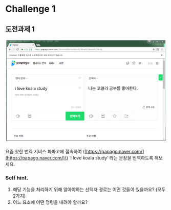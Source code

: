 # Challenge 1

## 도전과제 1

![](../../.gitbook/assets/image%20%28268%29.png)

요즘 핫한 번역 서비스 파파고에 접속하여 \([https://papago.naver.com/](https://papago.naver.com/)\) ‘i love koala study’ 라는 문장을 번역하도록 해보세요.

### Self hint.

1. 해당 기능을 처리하기 위해 알아야하는 선택자 경로는 어떤 것들이 있을까요? \(모두 2가지\)
2. 어느 요소에 어떤 명령을 내려야 할까요?

